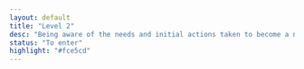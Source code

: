 ```yaml
---
layout: default
title: "Level 2"
desc: "Being aware of the needs and initial actions taken to become a node of the federation"
status: "To enter"
highlight: "#fce5cd"
---
```

